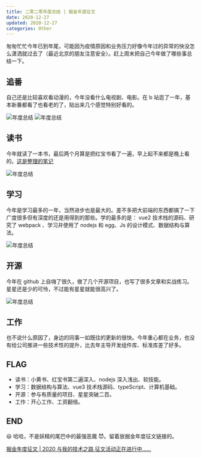 ```yaml
---
title: 二零二零年度总结 | 掘金年度征文
date: 2020-12-27
updated: 2020-12-27
categories: Other
---
```


匆匆忙忙今年已到年尾，可能因为疫情原因和业务压力好像今年过的异常的快没怎么潇洒就过去了（最近北京的朋友注意安全）。赶上周末把自己今年做了哪些事总结一下。

## 追番

自己还是比较喜欢看动漫的，今年没看什么电视剧、电影。在 b 站逛了一年，基本新番都看了也看老的了，贴出来几个感觉特别好看的。

![年度总结](../Images/Other/二零二零年度总结/a1.jpg)
![年度总结](../Images/Other/二零二零年度总结/a2.jpg)

## 读书

今年就读了一本书，最后两个月算是把红宝书看了一遍，早上起不来都是晚上看的。[这是整理的笔记](https://juejin.cn/post/6909455840361742343)

![年度总结](../Images/Other/二零二零年度总结/b2.jpg)

## 学习

今年是学习最多的一年，当然进步也是最大的。差不多把大前端的东西都搞了一下广度很多但有深度的还是用得到的那些。学的最多的是： vue2 技术栈的源码、研究了 webpack 、学习并使用了 nodejs 和 egg、Js 的设计模式、数据结构与算法。

![年度总结](../Images/Other/二零二零年度总结/b1.jpg)

## 开源

今年在 github 上自嗨了很久，做了几个开源项目，也写了很多文章和实战练习。星星还是少的可怜，不过能有星星就能很高兴了。

![年度总结](../Images/Other/二零二零年度总结/d1.png)

## 工作

也不说什么原因了，身边的同事一如既往的更新的很快。今年重心都在业务，也没有给公司推进一些技术性的提升，比去年主导开发组件库、标准库差了好多。

## FLAG

- 读书：小黄书、红宝书第二遍深入、nodejs 深入浅出、软技能。
- 学习：数据结构与算法、vue3 技术栈源码、typeScript、计算机基础。
- 开源：参与有质量的项目、星星突破二百。
- 工作：开心工作、工资翻倍。

## END

😃 哈哈，不是妖精的尾巴中的最强恶魔 😈。留着放掘金年度征文链接的。

[掘金年度征文 | 2020 与我的技术之路 征文活动正在进行中......](https://juejin.cn/post/6901125532729999374)
